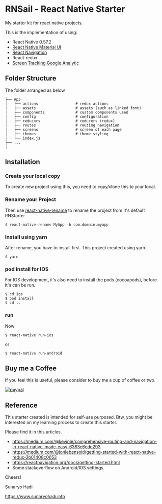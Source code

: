 # RNSail - React Native Starter

My starter kit for react native projects.  

This is the implementation of using:
* React Native 0.57.2
* [React Native Material UI](https://github.com/xotahal/react-native-material-ui) 
* [React Navigation](https://github.com/react-navigation/react-navigation)
* React-redux
* [Screen Tracking Google Analytic](https://github.com/idehub/react-native-google-analytics-bridge)

## Folder Structure

The folder arranged as below
    
    ├── App
    |   ├── actions                 # redux actions
    |   ├── assets                  # assets (such as linked font)
    |   ├── components              # custom components used
    |   ├── config                  # configuration
    |   ├── reducers                # reducers (redux)
    |   ├── routes                  # routing navigation
    |   ├── screens                 # screen of each page 
    |   ├── themes                  # theme styling
    |   └── index.js
    ├── ...
    |


## Installation

### Create your local copy

To create new project using this, you need to copy/clone this to your local.

### Rename your Project

Then use [react-native-rename](https://github.com/junedomingo/react-native-rename) to rename the project from it's default RNStarter

    $ react-native-rename MyApp -b com.domain.myapp


### Install using yarn

After rename, you have to install first. This project created using yarn.

    $ yarn

### pod install for IOS

For IOS development, it's also need to install the pods (cocoapods), before it's can be run.

    $ cd ios
    $ pod install
    $ cd ..

### run 

Now 

    $ react-native run-ios 
or

    $ react-native run-android

## Buy me a Coffee

If you feel this is useful, please consider to buy me a cup of coffee or two.

[![paypal](https://www.paypalobjects.com/en_US/i/btn/btn_donate_LG.gif)](https://www.paypal.com/cgi-bin/webscr?cmd=_s-xclick&hosted_button_id=D2T4LVXPTDHLG)

## Reference

This starter created is intended for self-use purposed. Btw, you might be interested on my learning process to create this starter.

Please find it in this articles. 

 - https://medium.com/@kevinle/comprehensive-routing-and-navigation-in-react-native-made-easy-6383e6cdc293
 - https://medium.com/@jonlebensold/getting-started-with-react-native-redux-2b01408c0053
 - https://reactnavigation.org/docs/getting-started.html
 - Some stackoverflow on Android/IOS settings.
 
Cheers!
 
Sunaryo Hadi

https://www.sunaryohadi.info
